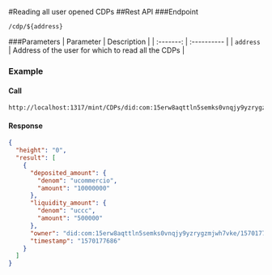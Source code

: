 #Reading all user opened CDPs
##Rest API
###Endpoint     
```
/cdp/${address}
```
###Parameters
| Parameter | Description |
| :-------: | :---------- | 
| `address` | Address of the user for which to read all the CDPs |

### Example 
#### Call
```
http://localhost:1317/mint/CDPs/did:com:15erw8aqttln5semks0vnqjy9yzrygzmjwh7vke
```
#### Response
```json
{
  "height": "0",
  "result": [
    {
      "deposited_amount": {
        "denom": "ucommercio",
        "amount": "10000000"
      },
      "liquidity_amount": {
        "denom": "uccc",
        "amount": "500000"
      },
      "owner": "did:com:15erw8aqttln5semks0vnqjy9yzrygzmjwh7vke/1570177686",
      "timestamp": "1570177686"
    }
  ]
}
```
